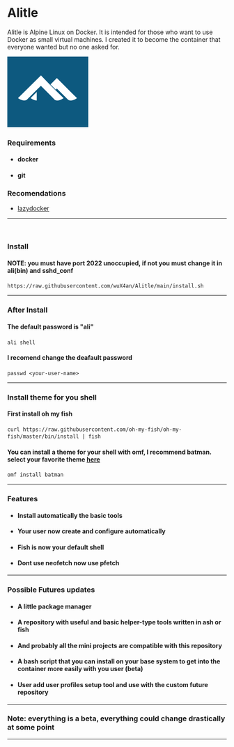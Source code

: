 # Alitle

Alitle is Alpine Linux on Docker. It is intended for those who want to use Docker as small virtual machines. I created it to become the container that everyone wanted but no one asked for.

<img src="https://raw.githubusercontent.com/wuX4an/wuX4an/main/assets/logo/alpine.png">



### **Requirements**
* #### docker
* #### git

### **Recomendations**

* [lazydocker](https://github.com/jesseduffield/lazydocker)

---

<br>

### Install
#### NOTE: you must have port 2022 unoccupied, if not you must change it in ali(bin) and sshd_conf
```
https://raw.githubusercontent.com/wuX4an/Alitle/main/install.sh
```

---

### After Install
#### The default password is "ali"
```
ali shell
```
#### I recomend change the deafault password 
```
passwd <your-user-name>
```

---

### Install theme for you shell
#### First install oh my fish
```
curl https://raw.githubusercontent.com/oh-my-fish/oh-my-fish/master/bin/install | fish
```


#### You can install a theme for your shell with omf, I recommend batman. select your favorite theme [here](https://github.com/oh-my-fish/oh-my-fish/blob/master/docs/Themes.md)
```
omf install batman 
```

---

### Features
* #### Install automatically the basic tools 
* #### Your user now create and configure automatically
* #### Fish is now your default shell
* #### Dont use neofetch now use pfetch 

---

### Possible Futures updates
* #### A little package manager
* #### A repository with useful and basic helper-type tools written in ash or fish
* #### And probably all the mini projects are compatible with this repository
* #### A bash script that you can install on your base system to get into the container more easily with you user (beta)
* #### User add user profiles setup tool and use with the custom future repository

---

### Note: everything is a beta, everything could change drastically at some point

---

